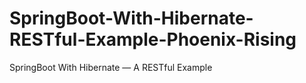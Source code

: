# SpringBoot-With-Hibernate-RESTful-Example-Phoenix-Rising
SpringBoot With Hibernate — A RESTful Example

